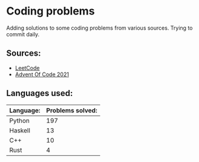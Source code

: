 # Coding problems
Adding solutions to some coding problems from various sources. Trying to commit daily. 

## Sources:

- [LeetCode](https://leetcode.com/)
- [Advent Of Code 2021](https://adventofcode.com/)

## Languages used:

| Language: | Problems solved: |
| --------- | ---------------- |
| Python    | 197              |
| Haskell   | 13               |
| C++       | 10               |
| Rust      | 4                |

